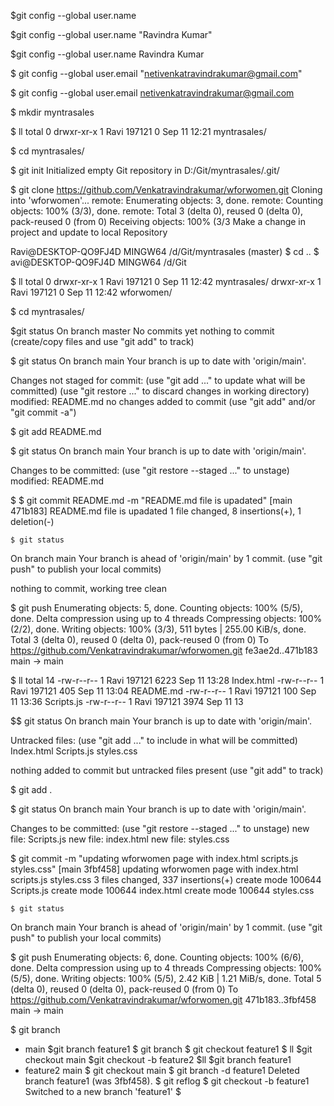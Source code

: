 
  $git config --global user.name

  $git config --global user.name "Ravindra Kumar"
  
  $git config --global user.name
   Ravindra Kumar
    
  $ git config --global user.email "netivenkatravindrakumar@gmail.com"
   
  $ git config --global user.email
   netivenkatravindrakumar@gmail.com
   
  $ mkdir myntrasales
  
  $ ll
  total 0
  drwxr-xr-x 1 Ravi 197121 0 Sep 11 12:21 myntrasales/
  
  $ cd myntrasales/
  
  $ git init
   Initialized empty Git repository in D:/Git/myntrasales/.git/

  $ git clone https://github.com/Venkatravindrakumar/wforwomen.git
    Cloning into 'wforwomen'...
    remote: Enumerating objects: 3, done.
   remote: Counting objects: 100% (3/3), done.
   remote: Total 3 (delta 0), reused 0 (delta 0), pack-reused 0 (from 0)
   Receiving objects: 100% (3/3
 Make a change in project and update to local Repository 
 
  Ravi@DESKTOP-QO9FJ4D MINGW64 /d/Git/myntrasales (master)
  $ cd ..
  $ avi@DESKTOP-QO9FJ4D MINGW64 /d/Git
  
  $ ll
  total 0
  drwxr-xr-x 1 Ravi 197121 0 Sep 11 12:42 myntrasales/
  drwxr-xr-x 1 Ravi 197121 0 Sep 11 12:42 wforwomen/
  
  $ cd myntrasales/
  
  $git status 
  On branch master
  No commits yet
  nothing to commit (create/copy files and use "git add" to track)
  
  $ git status
On branch main
Your branch is up to date with 'origin/main'.

Changes not staged for commit:
  (use "git add <file>..." to update what will be committed)
  (use "git restore <file>..." to discard changes in working directory)
        modified:   README.md
no changes added to commit (use "git add" and/or "git commit -a")

  $ git add README.md
  
  $  git status
On branch main
Your branch is up to date with 'origin/main'.

Changes to be committed:
  (use "git restore --staged <file>..." to unstage)
        modified:   README.md
		
   $ $ git commit README.md -m "README.md file is upadated"
[main 471b183] README.md file is upadated
 1 file changed, 8 insertions(+), 1 deletion(-)
    
	$ git status
 On branch main
 Your branch is ahead of 'origin/main' by 1 commit.
  (use "git push" to publish your local commits)

  nothing to commit, working tree clean
  
 
   $ git push
   Enumerating objects: 5, done.
   Counting objects: 100% (5/5), done.
   Delta compression using up to 4 threads
  Compressing objects: 100% (2/2), done.
  Writing objects: 100% (3/3), 511 bytes | 255.00 KiB/s, done.
  Total 3 (delta 0), reused 0 (delta 0), pack-reused 0 (from 0)
   To https://github.com/Venkatravindrakumar/wforwomen.git
   fe3ae2d..471b183  main -> main
   
   
   $ ll
total 14
-rw-r--r-- 1 Ravi 197121 6223 Sep 11 13:28 Index.html
-rw-r--r-- 1 Ravi 197121  405 Sep 11 13:04 README.md
-rw-r--r-- 1 Ravi 197121  100 Sep 11 13:36 Scripts.js
-rw-r--r-- 1 Ravi 197121 3974 Sep 11 13

  $$ git status
On branch main
Your branch is up to date with 'origin/main'.

Untracked files:
  (use "git add <file>..." to include in what will be committed)
        Index.html
        Scripts.js
        styles.css

nothing added to commit but untracked files present (use "git add" to track)

   $ git add .
   
  $ git status 
On branch main
Your branch is up to date with 'origin/main'.

Changes to be committed:
  (use "git restore --staged <file>..." to unstage)
        new file:   Scripts.js
        new file:   index.html
        new file:   styles.css
 

   $ git commit -m "updating wforwomen page with index.html scripts.js styles.css"
[main 3fbf458] updating wforwomen page with index.html scripts.js styles.css
 3 files changed, 337 insertions(+)
 create mode 100644 Scripts.js
 create mode 100644 index.html
 create mode 100644 styles.css
 
    $ git status
On branch main
Your branch is ahead of 'origin/main' by 1 commit.
  (use "git push" to publish your local commits)
  
  $ git push
Enumerating objects: 6, done.
Counting objects: 100% (6/6), done.
Delta compression using up to 4 threads
Compressing objects: 100% (5/5), done.
Writing objects: 100% (5/5), 2.42 KiB | 1.21 MiB/s, done.
Total 5 (delta 0), reused 0 (delta 0), pack-reused 0 (from 0)
To https://github.com/Venkatravindrakumar/wforwomen.git
   471b183..3fbf458  main -> main
  
 $ git branch
* main
 $git branch feature1
 $ git branch
 $ git checkout feature1
 $ ll
 $git checkout main 
 $git checkout -b feature2
 $ll
 $git branch
  feature1
* feature2
  main
 $ git checkout main
 $ git branch -d feature1
 Deleted branch feature1 (was 3fbf458).
 $ git reflog
 $ git checkout -b feature1
  Switched to a new branch 'feature1'
  $






  
	 
	 




   
   

